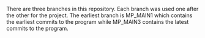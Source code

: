 There are three branches in this repository. Each branch was used one after the other for the project. The earliest branch is MP_MAIN1 which contains the earliest commits to the program while MP_MAIN3 contains the latest commits to the program. 
